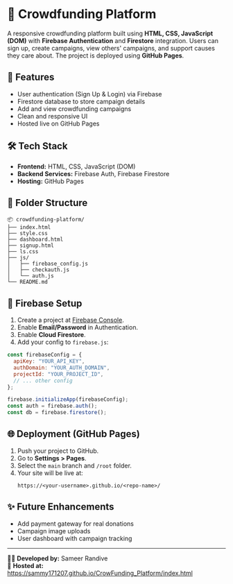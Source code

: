 # 🎯 Crowdfunding Platform

A responsive crowdfunding platform built using **HTML, CSS, JavaScript (DOM)** with **Firebase Authentication** and **Firestore** integration. Users can sign up, create campaigns, view others' campaigns, and support causes they care about. The project is deployed using **GitHub Pages**.

## 🚀 Features

- User authentication (Sign Up & Login) via Firebase
- Firestore database to store campaign details
- Add and view crowdfunding campaigns
- Clean and responsive UI
- Hosted live on GitHub Pages

## 🛠️ Tech Stack

- **Frontend:** HTML, CSS, JavaScript (DOM)
- **Backend Services:** Firebase Auth, Firebase Firestore
- **Hosting:** GitHub Pages

## 📁 Folder Structure

```
📦 crowdfunding-platform/
├── index.html
├── style.css
├── dashboard.html
├── signup.html
├── ls.css
├── js/
│   ├── firebase_config.js
│   ├── checkauth.js
│   └── auth.js
└── README.md
```

## 🔧 Firebase Setup

1. Create a project at [Firebase Console](https://console.firebase.google.com).
2. Enable **Email/Password** in Authentication.
3. Enable **Cloud Firestore**.
4. Add your config to `firebase.js`:

```js
const firebaseConfig = {
  apiKey: "YOUR_API_KEY",
  authDomain: "YOUR_AUTH_DOMAIN",
  projectId: "YOUR_PROJECT_ID",
  // ... other config
};

firebase.initializeApp(firebaseConfig);
const auth = firebase.auth();
const db = firebase.firestore();
```

## 🌐 Deployment (GitHub Pages)

1. Push your project to GitHub.
2. Go to **Settings > Pages**.
3. Select the `main` branch and `/root` folder.
4. Your site will be live at:
   ```
   https://<your-username>.github.io/<repo-name>/
   ```

## ✨ Future Enhancements

- Add payment gateway for real donations
- Campaign image uploads
- User dashboard with campaign tracking

---

👨‍💻 **Developed by:** Sameer Randive  
📍 **Hosted at:** https://sammy171207.github.io/CrowFunding_Platform/index.html
